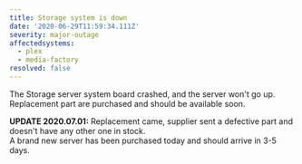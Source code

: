 ```yaml
---
title: Storage system is down
date: '2020-06-29T11:59:34.111Z'
severity: major-outage
affectedsystems:
  - plex
  - media-factory
resolved: false
---
```

The Storage server system board crashed, and the server won't go up. Replacement part are purchased and should be available soon.



**UPDATE 2020.07.01:** Replacement came, supplier sent a defective part and doesn't have any other one in stock.  
A brand new server has been purchased today and should arrive in 3-5 days.

<!--- language code: en -->
